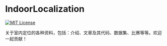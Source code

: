 # IndoorLocalization

[![MIT License](https://img.shields.io/badge/license-MIT-green.svg)](https://opensource.org/licenses/MIT)

关于室内定位的各种资料，包括：介绍、文章及其代码、数据集、比赛等等。欢迎一起贡献！
